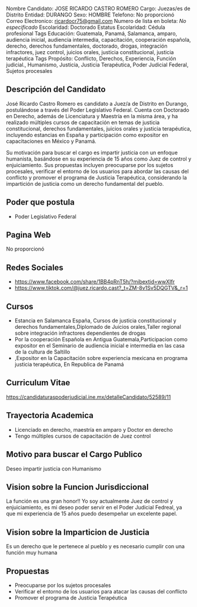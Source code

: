 Nombre Candidato: JOSE RICARDO CASTRO ROMERO
Cargo: Juezas/es de Distrito
Entidad: DURANGO
Sexo: HOMBRE
Telefono: No proporcionó
Correo Electronico: ricardocr75@gmail.com
Numero de lista en boleta: *No especificado*
Escolaridad: Doctorado
Estatus Escolaridad: Cédula profesional
Tags Educación: Guatemala, Panamá, Salamanca, amparo, audiencia inicial, audiencia intermedia, capacitación, cooperación española, derecho, derechos fundamentales, doctorado, drogas, integración infractores, juez control, juicios orales, justicia constitucional, justicia terapéutica
Tags Propósito: Conflicto, Derechos, Experiencia, Función judicial., Humanismo, Justicia, Justicia Terapéutica, Poder Judicial Federal, Sujetos procesales


## Descripción del Candidato 

José Ricardo Castro Romero es candidato a Juez/a de Distrito en Durango, postulándose a través del Poder Legislativo Federal. Cuenta con Doctorado en Derecho, además de Licenciatura y Maestría en la misma área, y ha realizado múltiples cursos de capacitación en temas de justicia constitucional, derechos fundamentales, juicios orales y justicia terapéutica, incluyendo estancias en España y participación como expositor en capacitaciones en México y Panamá. 

Su motivación para buscar el cargo es impartir justicia con un enfoque humanista, basándose en su experiencia de 15 años como Juez de control y enjuiciamiento. Sus propuestas incluyen preocuparse por los sujetos procesales, verificar el entorno de los usuarios para abordar las causas del conflicto y promover el programa de Justicia Terapéutica, considerando la impartición de justicia como un derecho fundamental del pueblo.


## Poder que postula

- Poder Legislativo Federal


## Pagina Web

No proporcionó


## Redes Sociales

- https://www.facebook.com/share/1BB4pRnT5h/?mibextid=wwXIfr
- https://www.tiktok.com/@juez.ricardo.cast?_t=ZM-8v1Sv5DQGTV&_r=1


## Cursos

- Estancia en Salamanca España, Cursos de justicia constitucional y derechos fundamentales,Diplomado de Juicios orales,Taller regional sobre integración infractores dependientes de drogas
- Por la cooperación Española en Antigua Guatemala,Participacion como expositor en el Seminario de audiencia inicial e intermedia en las casa de la cultura de Saltillo
- ,Expositor en la Capacitación sobre experiencia mexicana en programa justicia terapéutica, En Republica de Panamá


## Curriculum Vitae

https://candidaturaspoderjudicial.ine.mx/detalleCandidato/52589/11


## Trayectoria Academica

- Licenciado en derecho, maestría en amparo y Doctor en derecho
- Tengo múltiples cursos de capacitación de Juez control


## Motivo para buscar el Cargo Publico

Deseo impartir justicia con Humanismo


## Vision sobre la Funcion Jurisdiccional

La función es una gran honor!! Yo soy actualmente Juez de control y enjuiciamiento, es mi deseo poder servir en el Poder Judicial Fedreal, ya que mi experiencia de 15 años puedo desempeñar un excelente papel.


## Vision sobre la Imparticion de Justicia

Es un derecho que le pertenece al pueblo y es necesario cumplir con una función muy humana


## Propuestas

- Preocuparse por los sujetos procesales
- Verificar el entorno de los usuarios para atacar las causas del conflicto
- Promover el programa de Justicia Terapéutica

